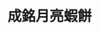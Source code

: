---
title: "成銘月亮蝦餅"
description: "成銘月亮蝦餅"
layout: shop
keywords:
  - 美食競賽
  - 台灣美食
  - 美食精選
datePublished: "2025-06-30"
dateModified: "2025-07-02"
city: "新北市"
district: "永和區"
address: "新北市永和區保平路18巷2號"
phone: "0979888215"
geo: "25.00835352193154, 121.51146774306527"
google_map: "https://maps.app.goo.gl/6JugaaFyeRSPZ2uu5"
footinder: "https://footinder.com.tw/%E6%96%B0%E5%8C%97%E5%B8%82%E6%B0%B8%E5%92%8C%E5%8D%80/362039/"
official: "https://www.instagram.com/chmin888/"
award:
  - name: "夜市王"
    year: "2024"
    entries:
      - nightMarket: "樂華夜市"
        food_type: "雞排"
        rank: "第六名"
      - nightMarket: "樂華夜市"
        food_type: "海鮮"
        rank: "第二名"

---